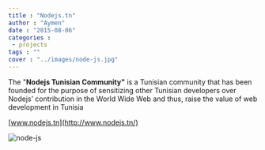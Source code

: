 ```yaml
---
title : "Nodejs.tn"
author : "Aymen"
date : "2015-08-06"
categories : 
 - projects
tags : ""
cover : "../images/node-js.jpg"
---
```


The "**Nodejs Tunisian Community"** is a Tunisian community that has been founded for the purpose of sensitizing other Tunisian developers over Nodejs’ contribution in the World Wide Web and thus, raise the value of web development in Tunisia

[www.nodejs.tn](http://www.nodejs.tn/)

![node-js](https://aymen.co/wp-content/uploads/2016/12/node-js.jpg)
